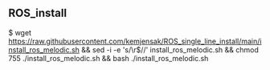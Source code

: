 ## ROS_install

$ wget https://raw.githubusercontent.com/kemjensak/ROS_single_line_install/main/install_ros_melodic.sh && sed -i -e 's/\r$//' install_ros_melodic.sh && chmod 755 ./install_ros_melodic.sh && bash ./install_ros_melodic.sh
